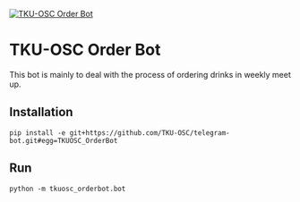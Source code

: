 [![TKU-OSC Order Bot](https://simpleicons.org/icons/telegram.svg)](https://t.me/TKUOSC_OrderBot)
# TKU-OSC Order Bot
This bot is mainly to deal with the process of ordering drinks in weekly meet up.  

## Installation
    pip install -e git+https://github.com/TKU-OSC/telegram-bot.git#egg=TKUOSC_OrderBot
    
## Run
    python -m tkuosc_orderbot.bot

